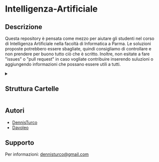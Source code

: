 # Intelligenza-Artificiale

## Descrizione

Questa repository è pensata come mezzo per aiutare gli studenti nel corso di Intelligenza Artificiale nella facoltà di Informatica a Parma.
Le soluzioni proposte potrebbero essere sbagliate, quindi consigliamo di controllare e non prendere per buono tutto ciò che è scritto.
Inoltre, non esitate a fare "issues" o "pull request" in caso vogliate contribuire inserendo suluzioni o aggiungendo informazioni che possano essere utili a tutti.

<details>
<summary><h2>Struttura Cartelle</h2></summary>

```
Intelligenza-Artificiale
├── Esami
│   ├── 2018-09-18   
│   │   └── testo.jpg
│   ├── 2019-09-18   
│   │   └── testo.jpg
│   ├── 2022-01-25
│   │   ├── Esercizio1.png
│   │   ├── Esercizio3.pro
│   │   └── Testo.pdf
│   ├── 2022-06-07
│   │   ├── Esercizio1.md
│   │   ├── Esercizio2.pro
│   │   ├── Esercizio3.pdf
│   │   └── TestoA.jpeg
│   ├── 2022-06-21
│   │   ├── Esercizio2.pro
│   │   ├── Esercizio3.pdf
│   │   ├── Testo.jpeg
│   │   └── esercizio3_dominio.gif
│   ├── 2022-07-05
│   │   ├── Esercizio1.png
│   │   ├── Esercizio2.pro
│   │   ├── Esercizio3.pdf
│   │   └── Testo.jpeg
│   ├── 2022-09-13
│   │   ├── Esercizio1.png
│   │   ├── Esercizio2.pro
│   │   ├── Esercizio3.pdf
│   │   ├── Testo.jpeg
│   │   ├── Testo2.jpeg
│   │   └── assets
│   │       ├── csp-proj.ggb
│   │       ├── csp.png
│   │       ├── vincolo1-proj.ggb
│   │       ├── vincolo1.png
│   │       └── vincolo2-3.png
│   ├── 2022-11-03
│   │   ├── Esercizio1.md
│   │   ├── Esercizio2.pro
│   │   ├── Esercizio3.png
│   │   ├── Esercizio4.pro
│   │   └── Testo.jpeg
│   ├── 2023-01-24
│   │   ├── Esercizio1.md
│   │   ├── Esercizio2.png
│   │   ├── Esercizio3.pro
│   │   ├── Esercizio4.pro
│   │   ├── Esercizio4alter.pro
│   │   ├── Testo.jpeg
│   │   └── Testo2.jpeg
│   ├── 2023-06-06
│   │   ├── Esercizio1.md
│   │   ├── Esercizio2.pro
│   │   ├── Esercizio3.pro
│   │   ├── Testo1.png
│   │   └── Testo2.png
│   ├── 2023-07-04
│   │   ├── Esercizio1.md
│   │   ├── Esercizio2.jpeg
│   │   ├── Esercizio3.jpeg
│   │   └── TestB.jpeg
│   ├── EserciziRandom1.jpg
│   └── EserciziRandom2.jpg
├── EserciziPrologExtra
│   ├── CSE 428_ Solutions to exercises on Logic Programming and Prolog.pdf
│   ├── CSE_Exercises.pro
│   ├── factorial.pro
│   ├── find_max_and_min.pro
│   ├── grafo.pro
│   ├── grafo2.pro
│   ├── grafo3.pro
│   ├── guess.pro
│   ├── linked_list.pro
│   ├── list_delete.pro
│   ├── remove_duplicates.pro
│   ├── sort.pro
│   ├── tower_of_hanoi.pro
│   └── union.pro
├── README.md
└── RiassuntiTeoria
    ├── 1-Matematica.pdf
    ├── 10-Prolog_e_logica.pdf
    ├── 2-Agenti.pdf
    ├── 3-Reti Neurali.pdf
    ├── 4-CSP.pdf
    ├── 5-Linguaggio_dei_Termini.pdf
    ├── 6-Paradigmi_di_programmazione.pdf
    ├── 7-PROLOG.pdf
    ├── 8-Problemi_di_pianificazione.pdf
    ├── 9-Programmazione_logica_con_vincoli.pdf
    └── Prolog Introduction.pdf
```
</details>

## Autori

- [DennisTurco](https://www.github.com/DennisTurco)
- [Davoleo](https://github.com/Davoleo)

## Supporto

Per informazioni: [dennisturco@gmail.com](mailto:dennisturco@gmail.com)
